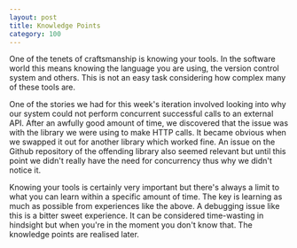 ```yaml
---
layout: post
title: Knowledge Points
category: 100
---
```

One of the tenets of craftsmanship is knowing your tools. In the software world this means knowing the language you are using, the version control system and others. This is not an easy task considering how complex many of these tools are.

One of the stories we had for this week's iteration involved looking into why our system could not perform concurrent successful calls to an external API. After an awfully good amount of time, we discovered that the issue was with the library we were using to make HTTP calls. It became obvious when we swapped it out for another library which worked fine. An issue on the Github repository of the offending library also seemed relevant but until this point we didn't really have the need for concurrency thus why we didn't notice it.

Knowing your tools is certainly very important but there's always a limit to what you can learn within a specific amount of time. The key is learning as much as possible from experiences like the above. A debugging issue like this is a bitter sweet experience. It can be considered time-wasting in hindsight but when you're in the moment you don't know that. The knowledge points are realised later.
